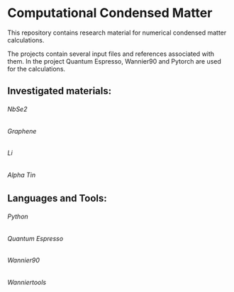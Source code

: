 # Computational Condensed Matter

This repository contains research material for numerical condensed matter calculations.

The projects contain several input files and references associated with them.
In the project Quantum Espresso, Wannier90 and Pytorch are used for the calculations.


## Investigated materials:

###### NbSe2
###### Graphene
###### Li
###### Alpha Tin

## Languages and Tools:

###### Python
###### Quantum Espresso
###### Wannier90
###### Wanniertools

